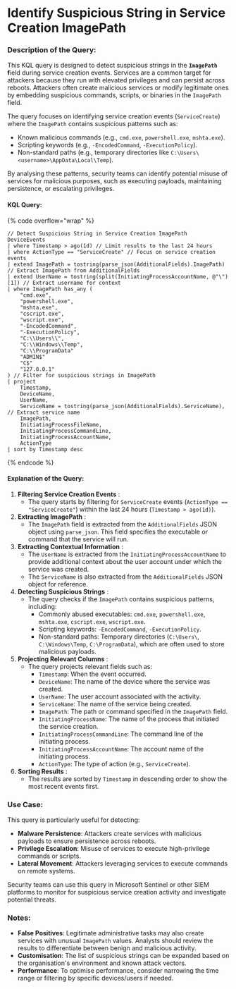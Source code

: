 # Identify Suspicious String in Service Creation ImagePath

### Description of the Query:

This KQL query is designed to detect suspicious strings in the **`ImagePath` f**ield during service creation events. Services are a common target for attackers because they run with elevated privileges and can persist across reboots. Attackers often create malicious services or modify legitimate ones by embedding suspicious commands, scripts, or binaries in the `ImagePath` field.

The query focuses on identifying service creation events (`ServiceCreate`) where the `ImagePath` contains suspicious patterns such as:

* Known malicious commands (e.g., `cmd.exe`, `powershell.exe`, `mshta.exe`).
* Scripting keywords (e.g., `-EncodedCommand`, `-ExecutionPolicy`).
* Non-standard paths (e.g., temporary directories like `C:\Users\<username>\AppData\Local\Temp`).

By analysing these patterns, security teams can identify potential misuse of services for malicious purposes, such as executing payloads, maintaining persistence, or escalating privileges.

#### KQL Query:

{% code overflow="wrap" %}
```kusto
// Detect Suspicious String in Service Creation ImagePath
DeviceEvents
| where Timestamp > ago(1d) // Limit results to the last 24 hours
| where ActionType == "ServiceCreate" // Focus on service creation events
| extend ImagePath = tostring(parse_json(AdditionalFields).ImagePath) // Extract ImagePath from AdditionalFields
| extend UserName = tostring(split(InitiatingProcessAccountName, @"\")[1]) // Extract username for context
| where ImagePath has_any (
    "cmd.exe", 
    "powershell.exe", 
    "mshta.exe", 
    "cscript.exe", 
    "wscript.exe", 
    "-EncodedCommand", 
    "-ExecutionPolicy", 
    "C:\\Users\\", 
    "C:\\Windows\\Temp", 
    "C:\\ProgramData"
    "ADMIN$"
    "C$"
    "127.0.0.1"
) // Filter for suspicious strings in ImagePath
| project
    Timestamp,
    DeviceName,
    UserName,
    ServiceName = tostring(parse_json(AdditionalFields).ServiceName), // Extract service name
    ImagePath,
    InitiatingProcessFileName,
    InitiatingProcessCommandLine,
    InitiatingProcessAccountName,
    ActionType
| sort by Timestamp desc
```
{% endcode %}

#### Explanation of the Query:

1. **Filtering Service Creation Events** :
   * The query starts by filtering for `ServiceCreate` events (`ActionType == "ServiceCreate"`) within the last 24 hours (`Timestamp > ago(1d)`).
2. **Extracting ImagePath** :
   * The `ImagePath` field is extracted from the `AdditionalFields` JSON object using `parse_json`. This field specifies the executable or command that the service will run.
3. **Extracting Contextual Information** :
   * The `UserName` is extracted from the `InitiatingProcessAccountName` to provide additional context about the user account under which the service was created.
   * The `ServiceName` is also extracted from the `AdditionalFields` JSON object for reference.
4. **Detecting Suspicious Strings** :
   * The query checks if the `ImagePath` contains suspicious patterns, including:
     * Commonly abused executables: `cmd.exe`, `powershell.exe`, `mshta.exe`, `cscript.exe`, `wscript.exe`.
     * Scripting keywords: `-EncodedCommand`, `-ExecutionPolicy`.
     * Non-standard paths: Temporary directories (`C:\Users\`, `C:\Windows\Temp`, `C:\ProgramData`), which are often used to store malicious payloads.
5. **Projecting Relevant Columns** :
   * The query projects relevant fields such as:
     * `Timestamp`: When the event occurred.
     * `DeviceName`: The name of the device where the service was created.
     * `UserName`: The user account associated with the activity.
     * `ServiceName`: The name of the service being created.
     * `ImagePath`: The path or command specified in the `ImagePath` field.
     * `InitiatingProcessName`: The name of the process that initiated the service creation.
     * `InitiatingProcessCommandLine`: The command line of the initiating process.
     * `InitiatingProcessAccountName`: The account name of the initiating process.
     * `ActionType`: The type of action (e.g., `ServiceCreate`).
6. **Sorting Results** :
   * The results are sorted by `Timestamp` in descending order to show the most recent events first.

### Use Case:

This query is particularly useful for detecting:

* **Malware Persistence**: Attackers create services with malicious payloads to ensure persistence across reboots.
* **Privilege Escalation**: Misuse of services to execute high-privilege commands or scripts.
* **Lateral Movement**: Attackers leveraging services to execute commands on remote systems.

Security teams can use this query in Microsoft Sentinel or other SIEM platforms to monitor for suspicious service creation activity and investigate potential threats.

### Notes:

* **False Positives**: Legitimate administrative tasks may also create services with unusual `ImagePath` values. Analysts should review the results to differentiate between benign and malicious activity.
* **Customisation**: The list of suspicious strings can be expanded based on the organisation's environment and known attack vectors.
* **Performance**: To optimise performance, consider narrowing the time range or filtering by specific devices/users if needed.
